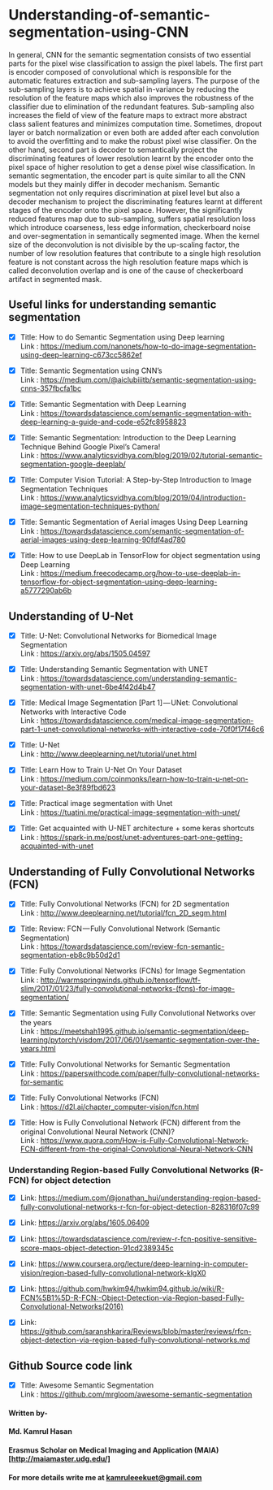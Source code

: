 # Understanding-of-semantic-segmentation-using-CNN

In general, CNN for the semantic segmentation consists of two essential parts for the pixel wise classification to assign the pixel labels. The first part is encoder composed of convolutional which is responsible for the automatic features extraction and sub-sampling layers. The purpose of the sub-sampling layers is to achieve spatial in-variance by reducing the resolution of the feature maps which also improves the robustness of the classifier due to elimination of the redundant features. Sub-sampling also increases the field of view of the feature maps to extract more abstract class salient features and  minimizes computation time. Sometimes, dropout layer or batch normalization or even both are added after each convolution to avoid the overfitting and to make the robust pixel wise classifier. On the other hand, second part is decoder to semantically project the discriminating features of lower resolution learnt by the encoder onto the pixel space of higher resolution to get a dense pixel wise classification. In semantic segmentation, the encoder part is quite similar to all the CNN models but they mainly differ in decoder mechanism. Semantic segmentation not only requires discrimination at pixel level but also a decoder mechanism to project the discriminating features learnt at different stages of the encoder onto the pixel space. However, the significantly reduced features map due to sub-sampling, suffers spatial resolution loss which introduce coarseness, less edge information, checkerboard noise and over-segmentation in semantically segmented image. When the kernel size of the deconvolution is not divisible by the up-scaling factor, the number of low resolution features that contribute to a single high resolution feature is not constant across the high resolution feature maps which is called deconvolution overlap and is one of the cause of checkerboard artifact in segmented mask.

## Useful links for understanding semantic segmentation 
- [x] Title: How to do Semantic Segmentation using Deep learning <br>
      Link : https://medium.com/nanonets/how-to-do-image-segmentation-using-deep-learning-c673cc5862ef
      
- [x] Title: Semantic Segmentation using CNN’s <br>
      Link : https://medium.com/@aiclubiiitb/semantic-segmentation-using-cnns-357fbcfa1bc     
      
- [x] Title: Semantic Segmentation with Deep Learning <br>
      Link : https://towardsdatascience.com/semantic-segmentation-with-deep-learning-a-guide-and-code-e52fc8958823

- [x] Title: Semantic Segmentation: Introduction to the Deep Learning Technique Behind Google Pixel’s Camera! <br>
      Link : https://www.analyticsvidhya.com/blog/2019/02/tutorial-semantic-segmentation-google-deeplab/ 
      
- [x] Title: Computer Vision Tutorial: A Step-by-Step Introduction to Image Segmentation Techniques <br>
      Link : https://www.analyticsvidhya.com/blog/2019/04/introduction-image-segmentation-techniques-python/

- [x] Title: Semantic Segmentation of Aerial images Using Deep Learning <br>
      Link : https://towardsdatascience.com/semantic-segmentation-of-aerial-images-using-deep-learning-90fdf4ad780
      
- [x] Title: How to use DeepLab in TensorFlow for object segmentation using Deep Learning <br>
      Link : https://medium.freecodecamp.org/how-to-use-deeplab-in-tensorflow-for-object-segmentation-using-deep-learning-a5777290ab6b
      
      
      
## Understanding of U-Net

- [x] Title: U-Net: Convolutional Networks for Biomedical Image Segmentation <br>
      Link : https://arxiv.org/abs/1505.04597
      
- [x] Title: Understanding Semantic Segmentation with UNET <br>
      Link : https://towardsdatascience.com/understanding-semantic-segmentation-with-unet-6be4f42d4b47

- [x] Title: Medical Image Segmentation [Part 1] — UNet: Convolutional Networks with Interactive Code <br>
      Link : https://towardsdatascience.com/medical-image-segmentation-part-1-unet-convolutional-networks-with-interactive-code-70f0f17f46c6
      
- [x] Title: U-Net <br>
      Link : http://www.deeplearning.net/tutorial/unet.html
      
 - [x] Title: Learn How to Train U-Net On Your Dataset <br>
      Link : https://medium.com/coinmonks/learn-how-to-train-u-net-on-your-dataset-8e3f89fbd623
      
 - [x] Title: Practical image segmentation with Unet <br>
      Link : https://tuatini.me/practical-image-segmentation-with-unet/
      
 - [x] Title: Get acquainted with U-NET architecture + some keras shortcuts <br>
      Link : https://spark-in.me/post/unet-adventures-part-one-getting-acquainted-with-unet
      
      
      
## Understanding of Fully Convolutional Networks (FCN)

- [x] Title: Fully Convolutional Networks (FCN) for 2D segmentation <br>
      Link : http://www.deeplearning.net/tutorial/fcn_2D_segm.html
      
      
- [x] Title: Review: FCN — Fully Convolutional Network (Semantic Segmentation) <br>
      Link : https://towardsdatascience.com/review-fcn-semantic-segmentation-eb8c9b50d2d1

- [x] Title: Fully Convolutional Networks (FCNs) for Image Segmentation <br>
      Link : http://warmspringwinds.github.io/tensorflow/tf-slim/2017/01/23/fully-convolutional-networks-(fcns)-for-image-segmentation/
      
      
- [x] Title: Semantic Segmentation using Fully Convolutional Networks over the years <br>
      Link : https://meetshah1995.github.io/semantic-segmentation/deep-learning/pytorch/visdom/2017/06/01/semantic-segmentation-over-the-years.html
      

- [x] Title: Fully Convolutional Networks for Semantic Segmentation <br>
      Link : https://paperswithcode.com/paper/fully-convolutional-networks-for-semantic


- [x] Title: Fully Convolutional Networks (FCN) <br>
      Link : https://d2l.ai/chapter_computer-vision/fcn.html
      

- [x] Title: How is Fully Convolutional Network (FCN) different from the original Convolutional Neural Network (CNN)? <br>
      Link : https://www.quora.com/How-is-Fully-Convolutional-Network-FCN-different-from-the-original-Convolutional-Neural-Network-CNN
      

### Understanding Region-based Fully Convolutional Networks (R-FCN) for object detection
- [x] Link: https://medium.com/@jonathan_hui/understanding-region-based-fully-convolutional-networks-r-fcn-for-object-detection-828316f07c99 

- [x] Link: https://arxiv.org/abs/1605.06409
      
- [x] Link: https://towardsdatascience.com/review-r-fcn-positive-sensitive-score-maps-object-detection-91cd2389345c

- [x] Link: https://www.coursera.org/lecture/deep-learning-in-computer-vision/region-based-fully-convolutional-network-klgX0

- [x] Link: https://github.com/hwkim94/hwkim94.github.io/wiki/R-FCN%5B1%5D-R-FCN:-Object-Detection-via-Region-based-Fully-Convolutional-Networks(2016)

- [x] Link: https://github.com/saranshkarira/Reviews/blob/master/reviews/rfcn-object-detection-via-region-based-fully-convolutional-networks.md


      
## Github Source code link
- [x] Title: Awesome Semantic Segmentation <br>
      Link : https://github.com/mrgloom/awesome-semantic-segmentation





#### Written by-
#### Md. Kamrul Hasan 
#### Erasmus Scholar on Medical Imaging and Application (MAIA) [http://maiamaster.udg.edu/]
#### For more details write me at kamruleeekuet@gmail.com
